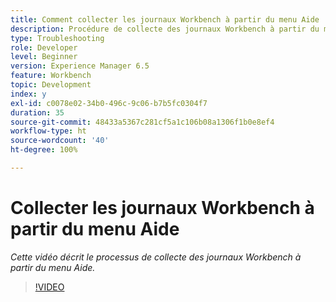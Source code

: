 ```yaml
---
title: Comment collecter les journaux Workbench à partir du menu Aide
description: Procédure de collecte des journaux Workbench à partir du menu Aide
type: Troubleshooting
role: Developer
level: Beginner
version: Experience Manager 6.5
feature: Workbench
topic: Development
index: y
exl-id: c0078e02-34b0-496c-9c06-b7b5fc0304f7
duration: 35
source-git-commit: 48433a5367c281cf5a1c106b08a1306f1b0e8ef4
workflow-type: ht
source-wordcount: '40'
ht-degree: 100%

---
```


# Collecter les journaux Workbench à partir du menu Aide

*Cette vidéo décrit le processus de collecte des journaux Workbench à partir du menu Aide.*

>[!VIDEO](https://video.tv.adobe.com/v/3417220?quality=12&learn=on&captions=fre_fr)
